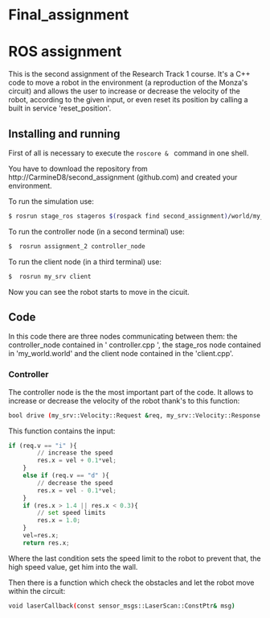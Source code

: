 # Final_assignment

ROS assignment
================================

This is the second assignment of the Research Track 1 course. 
It's a C++ code to move a robot in the environment (a reproduction of the Monza's circuit) and allows the user to increase or decrease the velocity of the robot, according to the given input, or even   reset its position by calling a built in service 'reset_position'.


Installing and running
----------------------
First of all is necessary to execute the `roscore & ` command in one shell.

You have to download the repository from http://CarmineD8/second_assignment (github.com) and created your environment.

To run the simulation use:

```bash
$ rosrun stage_ros stageros $(rospack find second_assignment)/world/my_world.world
```

To run the controller node (in a second terminal) use:

```bash
$  rosrun assignment_2 controller_node
```

To run the client node (in a third terminal) use:

```bash
$  rosrun my_srv client
```

Now you can see the robot starts to move in the cicuit.

Code
---------

In this code there are three nodes communicating between them: the controller_node contained in ' controller.cpp ', the stage_ros node contained in 'my_world.world' and the client node contained in the 'client.cpp'. 

### Controller ###

The controller node is the the most important part of the code. It allows to increase or decrease the velocity of the robot thank's to this function:

```bash
bool drive (my_srv::Velocity::Request &req, my_srv::Velocity::Response &res)
```
This function contains the input:

```python
if (req.v == "i" ){
		// increase the speed
		res.x = vel + 0.1*vel;		
	}
	else if (req.v == "d" ){
		// decrease the speed
		res.x = vel - 0.1*vel;
	}
	if (res.x > 1.4 || res.x < 0.3){
		// set speed limits 
		res.x = 1.0;
	}
	vel=res.x;
	return res.x;
```
Where the last condition sets the speed limit to the robot to prevent that, the high speed value, get him into the wall.

Then there is a function which check the obstacles and let the robot move within the circuit:

```bash
void laserCallback(const sensor_msgs::LaserScan::ConstPtr& msg)
```

